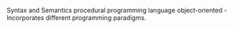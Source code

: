 
Syntax and Semantics
procedural programming language
object-oriented
-Incorporates different programming paradigms.